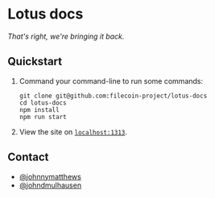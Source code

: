 # Lotus docs

_That's right, we're bringing it back._

## Quickstart

1. Command your command-line to run some commands:

    ```shell
    git clone git@github.com:filecoin-project/lotus-docs
    cd lotus-docs
    npm install
    npm run start
    ```

1. View the site on [`localhost:1313`](https://localhost:1313).

## Contact

- [@johnnymatthews](https://github.com/johnnymatthews)
- [@johndmulhausen](https://github.com/johndmulhausen)


